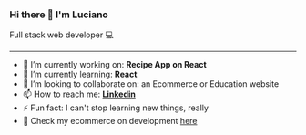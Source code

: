 ### Hi there 👋 I'm Luciano

Full stack web developer 💻
___


- 🔭 I’m currently working on: **Recipe App on React**
- 🌱 I’m currently learning: **React**
- 👯 I’m looking to collaborate on: an Ecommerce or Education website
- 📫 How to reach me: **[Linkedin](https://www.linkedin.com/in/luciano-carrivale/)**
- ⚡ Fun fact: I can't stop learning new things, really
- 🎫 Check my ecommerce on development [here](https://ecommerce-jc.vercel.app)

<!--
**luciano-mc/luciano-mc** is a ✨ _special_ ✨ repository because its `README.md` (this file) appears on your GitHub profile.

Here are some ideas to get you started:

- 🔭 I’m currently working on ...
- 🌱 I’m currently learning ...
- 👯 I’m looking to collaborate on ...
- 🤔 I’m looking for help with ...
- 💬 Ask me about ...
- 📫 How to reach me: ...
- 😄 Pronouns: ...
- ⚡ Fun fact: ...
-->
